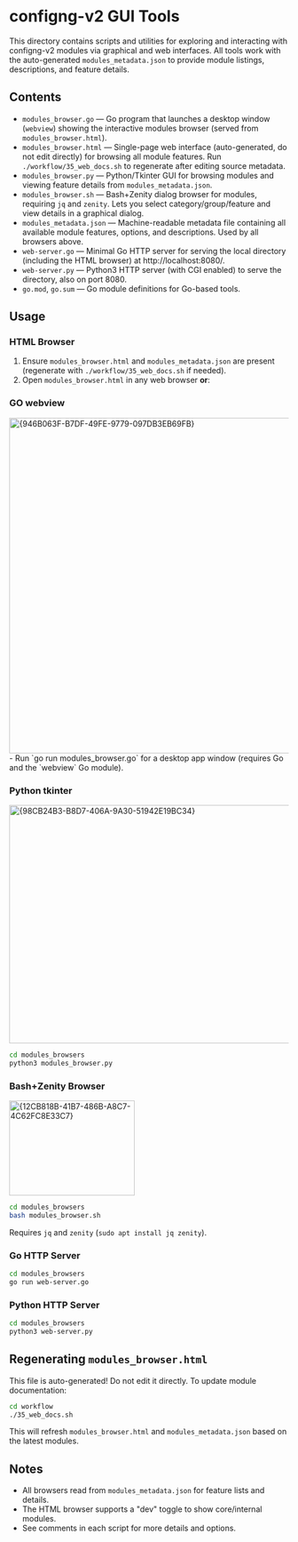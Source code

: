 # configng-v2 GUI Tools

This directory contains scripts and utilities for exploring and interacting with configng-v2 modules via graphical and web interfaces. All tools work with the auto-generated `modules_metadata.json` to provide module listings, descriptions, and feature details.

## Contents

- `modules_browser.go` — Go program that launches a desktop window (`webview`) showing the interactive modules browser (served from `modules_browser.html`).
- `modules_browser.html` — Single-page web interface (auto-generated, do not edit directly) for browsing all module features. Run `./workflow/35_web_docs.sh` to regenerate after editing source metadata.
- `modules_browser.py` — Python/Tkinter GUI for browsing modules and viewing feature details from `modules_metadata.json`.
- `modules_browser.sh` — Bash+Zenity dialog browser for modules, requiring `jq` and `zenity`. Lets you select category/group/feature and view details in a graphical dialog.
- `modules_metadata.json` — Machine-readable metadata file containing all available module features, options, and descriptions. Used by all browsers above.
- `web-server.go` — Minimal Go HTTP server for serving the local directory (including the HTML browser) at http://localhost:8080/.
- `web-server.py` — Python3 HTTP server (with CGI enabled) to serve the directory, also on port 8080.
- `go.mod`, `go.sum` — Go module definitions for Go-based tools.

## Usage

### HTML Browser

1. Ensure `modules_browser.html` and `modules_metadata.json` are present (regenerate with `./workflow/35_web_docs.sh` if needed).
2. Open `modules_browser.html` in any web browser **or**:

### GO webview
<img width="960" height="604" alt="{946B063F-B7DF-49FE-9779-097DB3EB69FB}" src="https://github.com/user-attachments/assets/b53fb8f9-064f-40e1-bdeb-bc0369d74b42" />
   - Run `go run modules_browser.go` for a desktop app window (requires Go and the `webview` Go module).

### Python tkinter
<img width="676" height="429" alt="{98CB24B3-B8D7-406A-9A30-51942E19BC34}" src="https://github.com/user-attachments/assets/d19f2a94-2934-4c9e-8738-85fd883903e8" />

```sh
cd modules_browsers
python3 modules_browser.py
```

### Bash+Zenity Browser
<img width="226" height="171" alt="{12CB818B-41B7-486B-A8C7-4C62FC8E33C7}" src="https://github.com/user-attachments/assets/9ebad382-b294-4296-b27a-c37a7c25ba1d" />

```sh
cd modules_browsers
bash modules_browser.sh
```

Requires `jq` and `zenity` (`sudo apt install jq zenity`).

### Go HTTP Server

```sh
cd modules_browsers
go run web-server.go
```

### Python HTTP Server

```sh
cd modules_browsers
python3 web-server.py
```

## Regenerating `modules_browser.html`

This file is auto-generated! Do not edit it directly. To update module documentation:

```sh
cd workflow
./35_web_docs.sh
```

This will refresh `modules_browser.html` and `modules_metadata.json` based on the latest modules.

## Notes

- All browsers read from `modules_metadata.json` for feature lists and details.
- The HTML browser supports a "dev" toggle to show core/internal modules.
- See comments in each script for more details and options.
